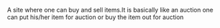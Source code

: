 

A site where one can buy and sell items.It is basically like an auction one can put his/her item for auction or buy the item out for auction

